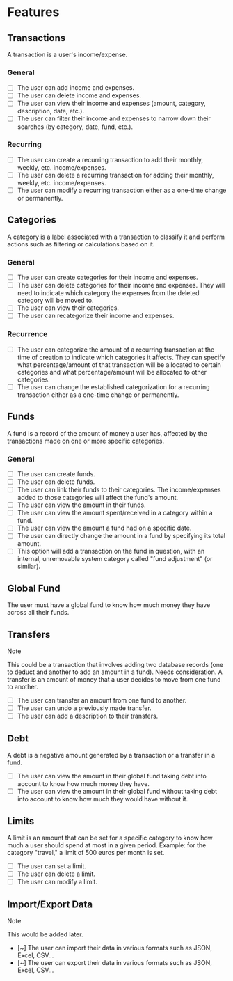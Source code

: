 # Features
## Transactions
A transaction is a user's income/expense.
### General
- [ ] The user can add income and expenses.
- [ ] The user can delete income and expenses.
- [ ] The user can view their income and expenses (amount, category, description, date, etc.).
- [ ] The user can filter their income and expenses to narrow down their searches (by category, date, fund, etc.).
### Recurring
- [ ] The user can create a recurring transaction to add their monthly, weekly, etc. income/expenses.
- [ ] The user can delete a recurring transaction for adding their monthly, weekly, etc. income/expenses.
- [ ] The user can modify a recurring transaction either as a one-time change or permanently.

## Categories
A category is a label associated with a transaction to classify it and perform actions such as filtering or calculations based on it.
### General
- [ ] The user can create categories for their income and expenses.
- [ ] The user can delete categories for their income and expenses. They will need to indicate which category the expenses from the deleted category will be moved to.
- [ ] The user can view their categories.
- [ ] The user can recategorize their income and expenses.
### Recurrence
- [ ] The user can categorize the amount of a recurring transaction at the time of creation to indicate which categories it affects. They can specify what percentage/amount of that transaction will be allocated to certain categories and what percentage/amount will be allocated to other categories.
- [ ] The user can change the established categorization for a recurring transaction either as a one-time change or permanently.

## Funds
A fund is a record of the amount of money a user has, affected by the transactions made on one or more specific categories.
### General
- [ ] The user can create funds.
- [ ] The user can delete funds.
- [ ] The user can link their funds to their categories. The income/expenses added to those categories will affect the fund's amount.
- [ ] The user can view the amount in their funds.
- [ ] The user can view the amount spent/received in a category within a fund.
- [ ] The user can view the amount a fund had on a specific date.
- [ ] The user can directly change the amount in a fund by specifying its total amount.
- [ ] This option will add a transaction on the fund in question, with an internal, unremovable system category called "fund adjustment" (or similar).

## Global Fund
The user must have a global fund to know how much money they have across all their funds.

## Transfers
> [!NOTE]
> This could be a transaction that involves adding two database records (one to deduct and another to add an amount in a fund). Needs consideration.
A transfer is an amount of money that a user decides to move from one fund to another.

- [ ] The user can transfer an amount from one fund to another.
- [ ] The user can undo a previously made transfer.
- [ ] The user can add a description to their transfers.

## Debt
A debt is a negative amount generated by a transaction or a transfer in a fund.

- [ ] The user can view the amount in their global fund taking debt into account to know how much money they have.
- [ ] The user can view the amount in their global fund without taking debt into account to know how much they would have without it.

## Limits
A limit is an amount that can be set for a specific category to know how much a user should spend at most in a given period. Example: for the category "travel," a limit of 500 euros per month is set.

- [ ] The user can set a limit.
- [ ] The user can delete a limit.
- [ ] The user can modify a limit.

## Import/Export Data
> [!NOTE]
> This would be added later.

- [~] The user can import their data in various formats such as JSON, Excel, CSV...
- [~] The user can export their data in various formats such as JSON, Excel, CSV...